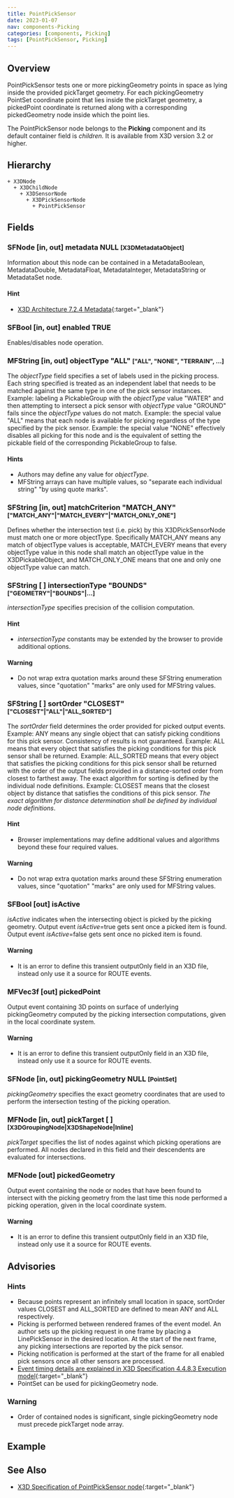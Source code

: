 ```yaml
---
title: PointPickSensor
date: 2023-01-07
nav: components-Picking
categories: [components, Picking]
tags: [PointPickSensor, Picking]
---
```

<style>
.post h3 {
  word-spacing: 0.2em;
}
</style>

## Overview

PointPickSensor tests one or more pickingGeometry points in space as lying inside the provided pickTarget geometry. For each pickingGeometry PointSet coordinate point that lies inside the pickTarget geometry, a pickedPoint coordinate is returned along with a corresponding pickedGeometry node inside which the point lies.

The PointPickSensor node belongs to the **Picking** component and its default container field is *children.* It is available from X3D version 3.2 or higher.

## Hierarchy

```
+ X3DNode
  + X3DChildNode
    + X3DSensorNode
      + X3DPickSensorNode
        + PointPickSensor
```

## Fields

### SFNode [in, out] **metadata** NULL <small>[X3DMetadataObject]</small>

Information about this node can be contained in a MetadataBoolean, MetadataDouble, MetadataFloat, MetadataInteger, MetadataString or MetadataSet node.

#### Hint

- [X3D Architecture 7.2.4 Metadata](https://www.web3d.org/specifications/X3Dv4Draft/ISO-IEC19775-1v4-IS.proof//Part01/components/core.html#Metadata){:target="_blank"}

### SFBool [in, out] **enabled** TRUE

Enables/disables node operation.

### MFString [in, out] **objectType** "ALL" <small>["ALL", "NONE", "TERRAIN", ...]</small>

The *objectType* field specifies a set of labels used in the picking process. Each string specified is treated as an independent label that needs to be matched against the same type in one of the pick sensor instances. Example: labeling a PickableGroup with the *objectType* value "WATER" and then attempting to intersect a pick sensor with *objectType* value "GROUND" fails since the *objectType* values do not match. Example: the special value "ALL" means that each node is available for picking regardless of the type specified by the pick sensor. Example: the special value "NONE" effectively disables all picking for this node and is the equivalent of setting the pickable field of the corresponding PickableGroup to false.

#### Hints

- Authors may define any value for *objectType*.
- MFString arrays can have multiple values, so "separate each individual string" "by using quote marks".

### SFString [in, out] **matchCriterion** "MATCH_ANY" <small>["MATCH_ANY"|"MATCH_EVERY"|"MATCH_ONLY_ONE"]</small>

Defines whether the intersection test (i.e. pick) by this X3DPickSensorNode must match one or more objectType. Specifically MATCH_ANY means any match of objectType values is acceptable, MATCH_EVERY means that every objectType value in this node shall match an objectType value in the X3DPickableObject, and MATCH_ONLY_ONE means that one and only one objectType value can match.

### SFString [ ] **intersectionType** "BOUNDS" <small>["GEOMETRY"|"BOUNDS"|...]</small>

*intersectionType* specifies precision of the collision computation.

#### Hint

- *intersectionType* constants may be extended by the browser to provide additional options.

#### Warning

- Do not wrap extra quotation marks around these SFString enumeration values, since "quotation" "marks" are only used for MFString values.

### SFString [ ] **sortOrder** "CLOSEST" <small>["CLOSEST"|"ALL"|"ALL_SORTED"]</small>

The *sortOrder* field determines the order provided for picked output events. Example: ANY means any single object that can satisfy picking conditions for this pick sensor. Consistency of results is not guaranteed. Example: ALL means that every object that satisfies the picking conditions for this pick sensor shall be returned. Example: ALL_SORTED means that every object that satisfies the picking conditions for this pick sensor shall be returned with the order of the output fields provided in a distance-sorted order from closest to farthest away. The exact algorithm for sorting is defined by the individual node definitions. Example: CLOSEST means that the closest object by distance that satisfies the conditions of this pick sensor. *The exact algorithm for distance determination shall be defined by individual node definitions*.

#### Hint

- Browser implementations may define additional values and algorithms beyond these four required values.

#### Warning

- Do not wrap extra quotation marks around these SFString enumeration values, since "quotation" "marks" are only used for MFString values.

### SFBool [out] **isActive**

*isActive* indicates when the intersecting object is picked by the picking geometry. Output event *isActive*=true gets sent once a picked item is found. Output event *isActive*=false gets sent once no picked item is found.

#### Warning

- It is an error to define this transient outputOnly field in an X3D file, instead only use it a source for ROUTE events.

### MFVec3f [out] **pickedPoint**

Output event containing 3D points on surface of underlying pickingGeometry computed by the picking intersection computations, given in the local coordinate system.

#### Warning

- It is an error to define this transient outputOnly field in an X3D file, instead only use it a source for ROUTE events.

### SFNode [in, out] **pickingGeometry** NULL <small>[PointSet]</small>

*pickingGeometry* specifies the exact geometry coordinates that are used to perform the intersection testing of the picking operation.

### MFNode [in, out] **pickTarget** [ ] <small>[X3DGroupingNode|X3DShapeNode|Inline]</small>

*pickTarget* specifies the list of nodes against which picking operations are performed. All nodes declared in this field and their descendents are evaluated for intersections.

### MFNode [out] **pickedGeometry**

Output event containing the node or nodes that have been found to intersect with the picking geometry from the last time this node performed a picking operation, given in the local coordinate system.

#### Warning

- It is an error to define this transient outputOnly field in an X3D file, instead only use it a source for ROUTE events.

## Advisories

### Hints

- Because points represent an infinitely small location in space, sortOrder values CLOSEST and ALL_SORTED are defined to mean ANY and ALL respectively.
- Picking is performed between rendered frames of the event model. An author sets up the picking request in one frame by placing a LinePickSensor in the desired location. At the start of the next frame, any picking intersections are reported by the pick sensor.
- Picking notification is performed at the start of the frame for all enabled pick sensors once all other sensors are processed.
- [Event timing details are explained in X3D Specification 4.4.8.3 Execution model](https://www.web3d.org/specifications/X3Dv4Draft/ISO-IEC19775-1v4-IS.proof//Part01/concepts.html#ExecutionModel){:target="_blank"}
- PointSet can be used for pickingGeometry node.

### Warning

- Order of contained nodes is significant, single pickingGeometry node must precede pickTarget node array.

## Example

<x3d-canvas src="https://create3000.github.io/media/examples/Picking/PointPickSensor/PointPickSensor.x3d" update="auto"></x3d-canvas>

## See Also

- [X3D Specification of PointPickSensor node](https://www.web3d.org/documents/specifications/19775-1/V4.0/Part01/components/picking.html#PointPickSensor){:target="_blank"}
